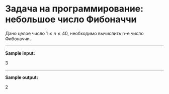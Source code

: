 # Задача на программирование: небольшое число Фибоначчи

Дано целое число $1≤n≤40$, необходимо вычислить n-е число Фибоначчи.

***

**Sample input:**

3

***

**Sample output:**

2
